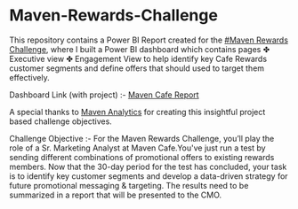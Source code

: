 # Maven-Rewards-Challenge
This repository contains a Power BI Report created for the [#Maven Rewards Challenge](https://mavenanalytics.io/challenges/maven-rewards-challenge/404c6060-60eb-400f-9bce-c3b9f97e9d5a), where I built a Power BI dashboard which contains pages ✤ Executive view ✤ Engagement View to help identify key Cafe Rewards customer segments and define offers that should used to target them effectively.

Dashboard Link (with project) :- [Maven Cafe Report](https://mavenanalytics.io/project/18759)

A special thanks to [Maven Analytics](https://www.linkedin.com/company/maven-analytics/posts/?feedView=all) for creating this insightful project based challenge objectives.

Challenge Objective :-
For the Maven Rewards Challenge, you’ll play the role of a Sr. Marketing Analyst at Maven Cafe.You've just run a test by sending different combinations of promotional offers to existing rewards members. Now that the 30-day period for the test has concluded, your task is to identify key customer segments and develop a data-driven strategy for future promotional messaging & targeting.
The results need to be summarized in a report that will be presented to the CMO.
